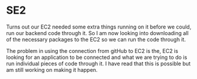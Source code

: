 # SE2

Turns out our EC2 needed some extra things running on it before we could,
run our backend code through it. So I am now looking into downloading all of
the necessary packages to the EC2 so we can run the code through it. 

The problem in using the connection from gitHub to EC2 is the, EC2 is looking
for an application to be connected and what we are trying to do is run individual
pieces of code through it. I have read that this is possible but am still working 
on making it happen.
